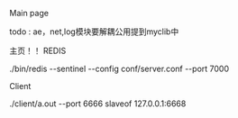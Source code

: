 Main page

todo : ae，net,log模块要解耦公用提到myclib中

主页！！
REDIS

 ./bin/redis --sentinel --config conf/server.conf --port 7000


Client

./client/a.out --port 6666
 slaveof 127.0.0.1:6668

